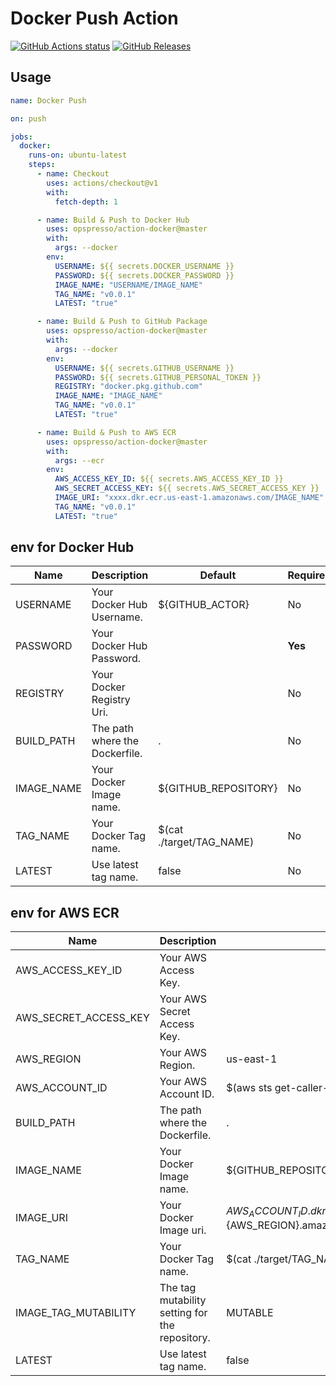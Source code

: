 # Docker Push Action

[![GitHub Actions status](https://github.com/opspresso/action-docker/workflows/Build-Push/badge.svg)](https://github.com/opspresso/action-docker/actions)
[![GitHub Releases](https://img.shields.io/github/release/opspresso/action-docker.svg)](https://github.com/opspresso/action-docker/releases)

## Usage

```yaml
name: Docker Push

on: push

jobs:
  docker:
    runs-on: ubuntu-latest
    steps:
      - name: Checkout
        uses: actions/checkout@v1
        with:
          fetch-depth: 1

      - name: Build & Push to Docker Hub
        uses: opspresso/action-docker@master
        with:
          args: --docker
        env:
          USERNAME: ${{ secrets.DOCKER_USERNAME }}
          PASSWORD: ${{ secrets.DOCKER_PASSWORD }}
          IMAGE_NAME: "USERNAME/IMAGE_NAME"
          TAG_NAME: "v0.0.1"
          LATEST: "true"

      - name: Build & Push to GitHub Package
        uses: opspresso/action-docker@master
        with:
          args: --docker
        env:
          USERNAME: ${{ secrets.GITHUB_USERNAME }}
          PASSWORD: ${{ secrets.GITHUB_PERSONAL_TOKEN }}
          REGISTRY: "docker.pkg.github.com"
          IMAGE_NAME: "IMAGE_NAME"
          TAG_NAME: "v0.0.1"
          LATEST: "true"

      - name: Build & Push to AWS ECR
        uses: opspresso/action-docker@master
        with:
          args: --ecr
        env:
          AWS_ACCESS_KEY_ID: ${{ secrets.AWS_ACCESS_KEY_ID }}
          AWS_SECRET_ACCESS_KEY: ${{ secrets.AWS_SECRET_ACCESS_KEY }}
          IMAGE_URI: "xxxx.dkr.ecr.us-east-1.amazonaws.com/IMAGE_NAME"
          TAG_NAME: "v0.0.1"
          LATEST: "true"
```

## env for Docker Hub

Name | Description | Default | Required
---- | ----------- | ------- | --------
USERNAME | Your Docker Hub Username. | ${GITHUB_ACTOR} | No
PASSWORD | Your Docker Hub Password. | | **Yes**
REGISTRY | Your Docker Registry Uri. | | No
BUILD_PATH | The path where the Dockerfile. | . | No
IMAGE_NAME | Your Docker Image name. | ${GITHUB_REPOSITORY} | No
TAG_NAME | Your Docker Tag name. | $(cat ./target/TAG_NAME) | No
LATEST | Use latest tag name. | false | No

## env for AWS ECR

Name | Description | Default | Required
---- | ----------- | ------- | --------
AWS_ACCESS_KEY_ID | Your AWS Access Key. | | **Yes**
AWS_SECRET_ACCESS_KEY | Your AWS Secret Access Key. | | **Yes**
AWS_REGION | Your AWS Region. | us-east-1 | No
AWS_ACCOUNT_ID | Your AWS Account ID. | $(aws sts get-caller-identity) | No
BUILD_PATH | The path where the Dockerfile. | . | No
IMAGE_NAME | Your Docker Image name. | ${GITHUB_REPOSITORY} | No
IMAGE_URI | Your Docker Image uri. | ${AWS_ACCOUNT_ID}.dkr.ecr.${AWS_REGION}.amazonaws.com/${IMAGE_NAME} | No
TAG_NAME | Your Docker Tag name. | $(cat ./target/TAG_NAME) | No
IMAGE_TAG_MUTABILITY | The tag mutability setting for the repository. | MUTABLE | No
LATEST | Use latest tag name. | false | No
